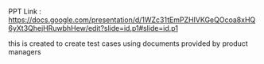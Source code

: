 PPT Link : https://docs.google.com/presentation/d/1WZc31tEmPZHIVKGeQOcoa8xHQ6yXt3QhejHRuwbhHew/edit?slide=id.p1#slide=id.p1

this is created to create test cases using documents provided by product managers
